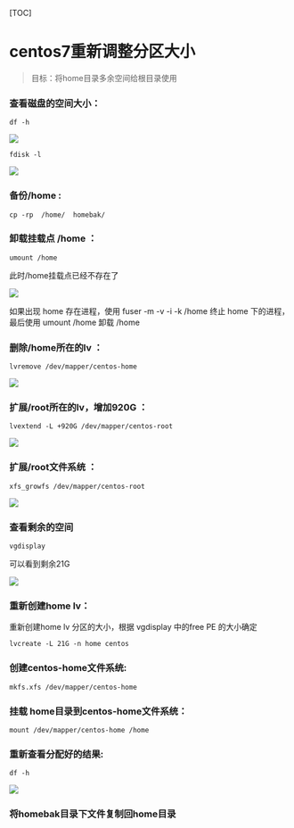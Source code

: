 

[TOC]

# centos7重新调整分区大小

> 目标：将home目录多余空间给根目录使用



### 查看磁盘的空间大小： 

```
df -h
```

![](https://raw.githubusercontent.com/huzekang/picbed/master/20190511142634.png)

```
fdisk -l
```

![](https://raw.githubusercontent.com/huzekang/picbed/master/20190511143043.png)



### 备份/home :  

```
cp -rp  /home/  homebak/ 
```



### 卸载挂载点 /home ：  

```
umount /home 
```

此时/home挂载点已经不存在了

![](https://raw.githubusercontent.com/huzekang/picbed/master/20190511143306.png)

如果出现 home 存在进程，使用 fuser -m -v -i -k /home 终止 home 下的进程，最后使用 umount /home 卸载 /home 



### 删除/home所在的lv ：

```
lvremove /dev/mapper/centos-home 
```

![](https://raw.githubusercontent.com/huzekang/picbed/master/20190511143454.png)



### 扩展/root所在的lv，增加920G ： 

```
lvextend -L +920G /dev/mapper/centos-root 
```

![](https://raw.githubusercontent.com/huzekang/picbed/master/20190511143749.png)



### 扩展/root文件系统 ： 

```
xfs_growfs /dev/mapper/centos-root 
```

![](https://raw.githubusercontent.com/huzekang/picbed/master/20190511143829.png)



### 查看剩余的空间

```
vgdisplay
```

可以看到剩余21G

![](https://raw.githubusercontent.com/huzekang/picbed/master/20190511144058.png)



### 重新创建home lv：

重新创建home lv 分区的大小，根据 vgdisplay 中的free PE 的大小确定    

```
lvcreate -L 21G -n home centos 
```



### 创建centos-home文件系统:

```
mkfs.xfs /dev/mapper/centos-home 
```



### 挂载 home目录到centos-home文件系统：  

```
mount /dev/mapper/centos-home /home 
```



### 重新查看分配好的结果:

```
df -h
```

![](https://raw.githubusercontent.com/huzekang/picbed/master/20190511144527.png)



### 将homebak目录下文件复制回home目录
